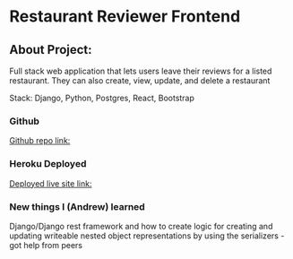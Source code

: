 # Restaurant Reviewer Frontend
## About Project:
Full stack web application that lets users leave their reviews for a listed restaurant. They can also create, view, update, and delete a restaurant

Stack: Django, Python, Postgres, React, Bootstrap

### Github
[Github repo link:](https://github.com/asaganda/restaurant_fe)
### Heroku Deployed
[Deployed live site link:](https://restaurant-frontend.herokuapp.com/)

### New things I (Andrew) learned
Django/Django rest framework and how to create logic for creating and updating writeable nested object representations by using the serializers - got help from peers